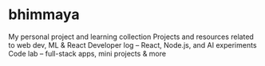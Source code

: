 # bhimmaya
My personal project and learning collection  Projects and resources related to web dev, ML &amp; React  Developer log – React, Node.js, and AI experiments  Code lab – full-stack apps, mini projects &amp; more
